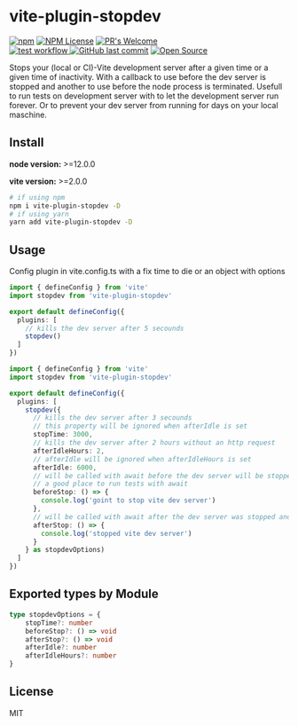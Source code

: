 # vite-plugin-stopdev

[![npm][npm-img]][npm-url]
[![NPM License](https://img.shields.io/npm/l/all-contributors.svg?style=flat)](https://github.com/reinerBa/vite-plugin-stopdev/blob/primary/LICENSE)
[![PR's Welcome](https://img.shields.io/badge/PRs-welcome-brightgreen.svg?style=flat)](http://makeapullrequest.com)  
<a href="https://github.com/reinerBa/vite-plugin-stopdev/actions">
  <img src="https://github.com/reinerBa/vite-plugin-stopdev/actions/workflows/compileAndRuntime.yml/badge.svg" alt="test workflow">
</a>
[![GitHub last commit](https://img.shields.io/github/last-commit/reinerBa/vite-plugin-stopdev.svg?style=flat)]()
[![Open Source](https://badges.frapsoft.com/os/v1/open-source.svg?v=103)](https://opensource.org/)

Stops your (local or CI)-Vite development server after a given time or a given time of inactivity. 
With a callback to use before the dev server is stopped and another to use before the node process is terminated. 
Usefull to run tests on development server with to let the development server run forever. 
Or to prevent your dev server from running for days on your local maschine.

## Install

**node version:** >=12.0.0

**vite version:** >=2.0.0

```bash
# if using npm
npm i vite-plugin-stopdev -D
# if using yarn
yarn add vite-plugin-stopdev -D
```

## Usage

Config plugin in vite.config.ts with a fix time to die or an object with options

```ts
import { defineConfig } from 'vite'
import stopdev from 'vite-plugin-stopdev'

export default defineConfig({
  plugins: [
    // kills the dev server after 5 secounds
    stopdev()
  ]
})
```

```ts
import { defineConfig } from 'vite'
import stopdev from 'vite-plugin-stopdev'

export default defineConfig({
  plugins: [
    stopdev({
      // kills the dev server after 3 secounds 
      // this property will be ignored when afterIdle is set  
      stopTime: 3000, 
      // kills the dev server after 2 hours without an http request
      afterIdleHours: 2, 
      // afterIdle will be ignored when afterIdleHours is set
      afterIdle: 6000,  
      // will be called with await before the dev server will be stopped
      // a good place to run tests with await 
      beforeStop: () => {
        console.log('goint to stop vite dev server')
      },
      // will be called with await after the dev server was stopped and before the node process will be exited 
      afterStop: () => {
        console.log('stopped vite dev server')
      }
    } as stopdevOptions)
  ]
})
```

## Exported types by Module
  
```ts
type stopdevOptions = {
    stopTime?: number
    beforeStop?: () => void
    afterStop?: () => void
    afterIdle?: number
    afterIdleHours?: number
}
```

## License

MIT

[npm-img]: https://img.shields.io/npm/v/vite-plugin-stopdev.svg
[npm-url]: https://npmjs.com/package/vite-plugin-stopdev
[Vite]: https://vitejs.dev